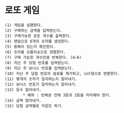 # 로또 게임
    (1) 게임을 실행한다.
    (2) 구매하는 금액을 입력받는다.
    (3) 구매가능한 로또 개수를 출력한다.
    (4) 랜덤으로 6개의 숫자를 생성한다.
    (5) 중복이 있는지 확인한다.
    (6) 숫자를 오름차순으로 정렬한다.
    (7) 구매 가능한 개수만큼 반복한다. (4~6)
    (8) 지난 주 당첨 번호를 입력받는다.
    (9) 지난 주 보너스 번호를 입력받는다.
    (10) 지난 주 당첨 번호의 쉼표를 제거하고, int형으로 변환한다.
    (11) 몇개의 숫자가 일치하는지 알아내기.
    (12) 보너스 번호가 일치하는지 알아내기.
    (13) 등수 알아내기.
            * 예외 : 반복문 전에 3등과 2등을 처리해야 한다.
    (14) 금액 알아내기.
    (15) 당첨 금액별로 카운트 하기.